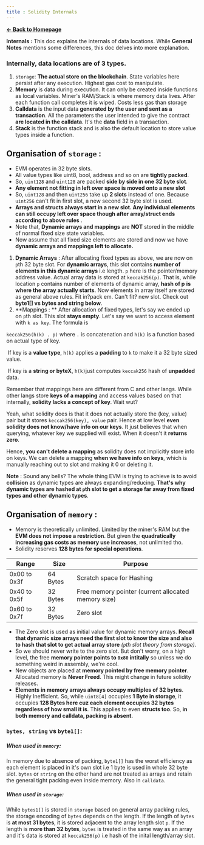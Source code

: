 ```yaml
---
title : Solidity Internals
---
```


[**← Back to Homepage**](https://0xpranay.github.io/solidity-notes/)

**Internals :** This doc explains the internals of data locations. While **General Notes** mentions some differences, this doc delves into more explanation.

### Internally, data locations are of 3 types.

1. `storage`: **The actual store on the blockchain**. State variables here persist after any execution. Highest gas cost to manipulate.
1. **Memory** is data during execution. It can only be created inside functions as local variables. Miner's RAM/Stack is where memory data lives. After each function call completes it is wiped. Costs less gas than storage
3. **Calldata** is the input data **generated by the user and sent as a transaction**. All the parameters the user intended to give the contract **are located in the calldata**. It's the **data** field in a transaction.
4. **Stack** is the function stack and is also the default location to store value types inside a function. 

## Organisation of `storage` : 

- EVM operates in 32 byte slots.
- All value types like uint8, bool, address and so on are **tightly packed**.
- So, `uint128` and `uint128` are packed **side by side in one 32 byte slot**.
- **Any element not fitting in left over space is moved onto a new slot**
- So, `uint128` and then `uint256` take up **2 slots** instead of one. Because `uint256` can't fit in first slot, a new second 32 byte slot is used.
- **Arrays and structs always start in a new slot. Any individual elements can still occupy left over space though after array/struct ends according to above rules** .
- Note that, **Dynamic arrays and mappings** are **NOT** stored in the middle of normal fixed size state variables. 
- Now assume that all fixed size elements are stored and now we have **dynamic arrays and mappings left to allocate.**

1. **Dynamic Arrays** :  After allocating fixed types as above, we are now on `p`th 32 byte slot. For **dynamic arrays**, this slot contains **number of elements in this dynamic arrays** i.e length. `p` here is the pointer/memory address value. Actual array data is stored at `keccak256(p)`. That is, while location `p` contains number of elements of dynamic array, **hash of p** **is where the array actually starts**. Now elements in array itself are stored as general above rules. Fit in?pack em. Can't fit? new slot. Check out **byte1[] vs bytes and string below**.
2. **Mappings : ** After allocation of fixed types, let's say we ended up on `p`th slot. This slot **stays empty**. Let's say we want to access element with `k as key`. The formula is

`keccak256(h(k) . p)` where `.` is concatenation and `h(k)` is a function based on actual type of key.

​				If key is a **value type**, `h(k)` applies a **padding** to `k` to make it a 32 byte sized value.

​				If key is a **string or byteX**, `h(k)`just computes `keccak256` hash of **unpadded** data.

Remember that mappings here are different from C and other langs. While other langs store **keys of a mapping** and access values based on that internally, **solidity lacks a concept of key**. Wait wut?

Yeah, what solidity does is that it does not actually store the (key, value) pair but it stores `keccak256(key), value` pair. Hence at low level **even solidity does not know/have info on our keys**. It just believes that when querying, whatever key we supplied will exist. When it doesn't it **returns zero**.

Hence, **you can't delete a mapping** as solidity does not implicitly store info on keys. We can delete a mapping **when we have info on keys**, which is manually reaching out to slot and making it 0 or deleting it. 

**Note** : Sound any bells? The whole thing EVM is trying to achieve is to avoid **collision** as dynamic types are always expanding/reducing. **That's why dynamic types are hashed at `p`th slot to get a storage far away from fixed types and other dynamic types**. 



## Organisation of `memory` : 

- Memory is theoretically unlimited. Limited by the miner's RAM but the **EVM does not impose a restriction**. But given the **quadratically increasing gas costs as memory use increases**, not unlimited tho.
- Solidity reserves **128 bytes for special operations**. 

| Range        | Size     | Purpose                                             |
| ------------ | -------- | --------------------------------------------------- |
| 0x00 to 0x3f | 64 Bytes | Scratch space for Hashing                           |
| 0x40 to 0x5f | 32 Bytes | Free memory pointer (current allocated memory size) |
| 0x60 to 0x7f | 32 Bytes | Zero slot                                           |



- The Zero slot is used as initial value for dynamic memory arrays. **Recall that dynamic size arrays need the first slot to know the size and also to hash that slot to get actual array store**  *(`p`th slot theory from storage)*.
- So we should never write to the zero slot. But don't worry, on a high level, the free **memory pointer points to `0x80` intitally** so unless we do something weird in assembly, we're cool.
- New objects are placed at **memory pointed by free memory pointer**. Allocated memory is **Never Freed**. This might change in future solidity releases.
- **Elements in memory arrays always occupy multiples of 32 bytes**. Highly Inefficient. So, while `uint8[4]` occupies **1 Byte in storage**, it occupies **128 Bytes here cuz each element occupies 32 bytes regardless of how small it is**. This applies to even **structs too**. So, **in both memory and calldata, packing is absent**.



### ``bytes, string`` vs ``byte1[]``:

##### When used in ``memory``:

In memory due to absence of packing, ``byte1[]`` has the worst efficiency as each element is placed in it's own slot i.e 1 byte is used in whole 32 byte slot. ``bytes`` or ``string`` on the other hand are not treated as arrays and retain the general tight packing even inside memory. Also in `calldata`.

##### When used in ``storage``:

While ``bytes1[]`` is stored in ``storage`` based on general array packing rules,
the storage encoding of ``bytes`` depends on the length. If the length of ``bytes`` is **at most 31 bytes**, it is stored adjacent to the array length slot ``p``. If the length is **more than 32 bytes**, ``bytes`` is treated in the same way as an array and it's data is stored at
``keccak256(p)``  i.e hash of the inital length/array slot.
